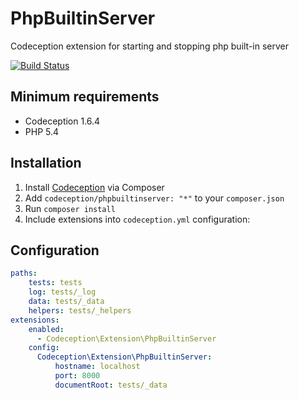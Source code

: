 PhpBuiltinServer
================

Codeception extension for starting and stopping php built-in server

[![Build Status](https://secure.travis-ci.org/tiger-seo/PhpBuiltinServer.png?branch=master)](http://travis-ci.org/tiger-seo/PhpBuiltinServer)

## Minimum requirements

* Codeception 1.6.4
* PHP 5.4

## Installation

1. Install [Codeception](http://codeception.com) via Composer
2. Add `codeception/phpbuiltinserver: "*"` to your `composer.json`
3. Run `composer install`
4. Include extensions into `codeception.yml` configuration:

## Configuration

``` yaml
paths:
    tests: tests
    log: tests/_log
    data: tests/_data
    helpers: tests/_helpers
extensions:
    enabled:
      - Codeception\Extension\PhpBuiltinServer
    config:
      Codeception\Extension\PhpBuiltinServer:
          hostname: localhost
          port: 8000
          documentRoot: tests/_data
```
